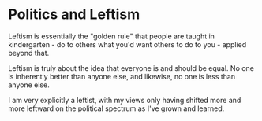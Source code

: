 # Politics and Leftism

Leftism is essentially the "golden rule" that people are taught in kindergarten - do to others what you'd want others to do to you - applied beyond that.

Leftism is truly about the idea that everyone is and should be equal. No one is inherently better than anyone else, and likewise, no one is less than anyone else.

I am very explicitly a leftist, with my views only having shifted more and more leftward on the political spectrum as I've grown and learned.
